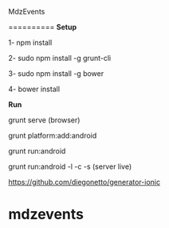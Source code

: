MdzEvents

==========
**Setup**

1- npm install

2- sudo npm install -g grunt-cli

3- sudo npm install -g bower

4- bower install

**Run**

grunt serve (browser)

grunt platform:add:android

grunt run:android

grunt run:android -l -c -s (server live)

https://github.com/diegonetto/generator-ionic
# mdzevents 
